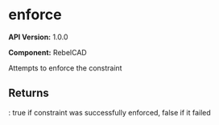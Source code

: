 # enforce

**API Version:** 1.0.0

**Component:** RebelCAD

Attempts to enforce the constraint

## Returns

: true if constraint was successfully enforced, false if it failed

